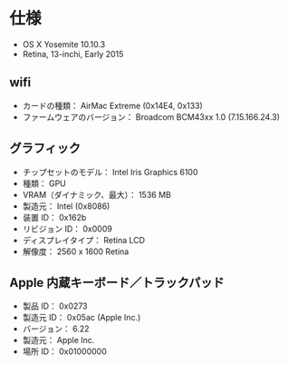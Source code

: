 
# 仕様
- OS X Yosemite 10.10.3
- Retina, 13-inchi, Early 2015

## wifi
- カードの種類：  AirMac Extreme  (0x14E4, 0x133)
- ファームウェアのバージョン：  Broadcom BCM43xx 1.0 (7.15.166.24.3)

## グラフィック
- チップセットのモデル：    Intel Iris Graphics 6100
- 種類：    GPU
- VRAM（ダイナミック、最大）：    1536 MB
- 製造元：  Intel (0x8086)
- 装置 ID：   0x162b
- リビジョン ID：   0x0009
- ディスプレイタイプ：    Retina LCD
- 解像度：  2560 x 1600 Retina

## Apple 内蔵キーボード／トラックパッド

- 製品 ID： 0x0273
- 製造元 ID： 0x05ac (Apple Inc.)
- バージョン：  6.22
- 製造元：  Apple Inc.
- 場所 ID：   0x01000000







